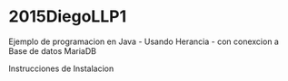 # 2015DiegoLLP1
Ejemplo de programacion en Java - Usando Herancia - con conexcion a Base de datos MariaDB

Instrucciones de Instalacion
